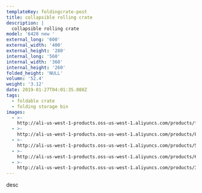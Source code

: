 ```yaml
---
templateKey: foldingcrate-post
title: collapsible rolling crate
description: |
  collapsible rolling crate
model: '6428 new '
external_long: '600'
external_width: '400'
external_height: '280'
internal_long: '560'
internal_width: '360'
internal_height: '260'
folded_height: 'NULL'
volumn: '52.4'
weight: '3.12'
date: 2019-01-27T04:01:35.088Z
tags:
  - foldable crate
  - folding storage bin
images:
  - >-
    http://ali-us-west-1-products.oss-us-west-1.aliyuncs.com/products/fe65a0e751dd41768c4c6593af2f44f7.JPG
  - >-
    http://ali-us-west-1-products.oss-us-west-1.aliyuncs.com/products/89e96f61dd0e465eb7e25634fc36f5f8.JPG
  - >-
    http://ali-us-west-1-products.oss-us-west-1.aliyuncs.com/products/515b49499e5648e6837432ff0a48c356.JPG
  - >-
    http://ali-us-west-1-products.oss-us-west-1.aliyuncs.com/products/644efa5d65264cba86c8af6b38354e8a.JPG
  - >-
    http://ali-us-west-1-products.oss-us-west-1.aliyuncs.com/products/34c70f8d111143f091482fcfe51f0142.JPG
---
```

desc

